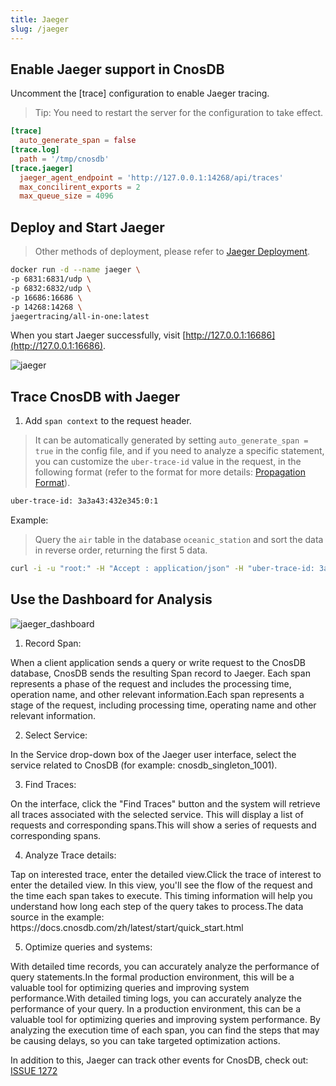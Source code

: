 ```yaml
---
title: Jaeger
slug: /jaeger
---
```


## Enable Jaeger support in CnosDB

Uncomment the [trace] configuration to enable Jaeger tracing.

> Tip: You need to restart the server for the configuration to take effect.

```toml
[trace]
  auto_generate_span = false
[trace.log]
  path = '/tmp/cnosdb'
[trace.jaeger]
  jaeger_agent_endpoint = 'http://127.0.0.1:14268/api/traces'
  max_concilirent_exports = 2
  max_queue_size = 4096
```

## Deploy and Start Jaeger

> Other methods of deployment, please refer to [Jaeger Deployment](https://www.jaegertracing.io/docs/deployment/).

```bash
docker run -d --name jaeger \
-p 6831:6831/udp \
-p 6832:6832/udp \
-p 16686:16686 \
-p 14268:14268 \
jaegertracing/all-in-one:latest
```

When you start Jaeger successfully, visit [http://127.0.0.1:16686](http://127.0.0.1:16686).

![jaeger](/img/jaeger_setup.png)

## Trace CnosDB with Jaeger

1. Add `span context` to the request header.

> It can be automatically generated by setting `auto_generate_span = true` in the config file, and if you need to analyze a specific statement, you can customize the `uber-trace-id` value in the request, in the following format (refer to the format for more details: [Propagation Format](https://www.jaegertracing.io/docs/1.46/client-libraries/#propagation-format)).

```bash
uber-trace-id: 3a3a43:432e345:0:1
```

Example:

> Query the `air` table in the database `oceanic_station` and sort the data in reverse order, returning the first 5 data.

```bash
curl -i -u "root:" -H "Accept : application/json" -H "uber-trace-id: 3a3a43:432e345:0:1" -XPOST "http:///127.0.0.1:8902/api/v1/sql?db=oceanic_station&pretty=true" -d "select* from air order by time desc limit 5;"
```

## Use the Dashboard for Analysis

![jaeger\_dashboard](/img/jaeger_dashboard.png)

1. Record Span:

When a client application sends a query or write request to the CnosDB database, CnosDB sends the resulting Span record to Jaeger. Each span represents a phase of the request and includes the processing time, operation name, and other relevant information.Each span represents a stage of the request, including processing time, operating name and other relevant information.

2. Select Service:

In the Service drop-down box of the Jaeger user interface, select the service related to CnosDB (for example: cnosdb_singleton_1001).

3. Find Traces:

On the interface, click the "Find Traces" button and the system will retrieve all traces associated with the selected service. This will display a list of requests and corresponding spans.This will show a series of requests and corresponding spans.

4. Analyze Trace details:

Tap on interested trace, enter the detailed view\.Click the trace of interest to enter the detailed view. In this view, you'll see the flow of the request and the time each span takes to execute. This timing information will help you understand how long each step of the query takes to process.The data source in the example: https\://docs.cnosdb.com/zh/latest/start/quick_start.html

5. Optimize queries and systems:

With detailed time records, you can accurately analyze the performance of query statements.In the formal production environment, this will be a valuable tool for optimizing queries and improving system performance.With detailed timing logs, you can accurately analyze the performance of your query. In a production environment, this can be a valuable tool for optimizing queries and improving system performance. By analyzing the execution time of each span, you can find the steps that may be causing delays, so you can take targeted optimization actions.

In addition to this, Jaeger can track other events for CnosDB, check out: [ISSUE 1272](https://github.com/cnosdb/cnosdb/issues/1272)
